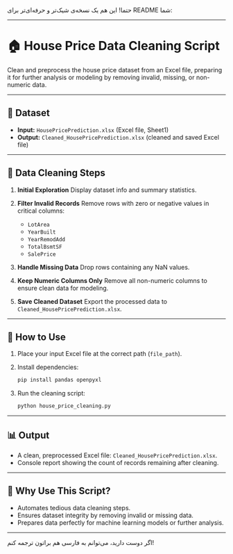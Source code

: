 

حتما! این هم یک نسخه‌ی شیک‌تر و حرفه‌ای‌تر برای README شما:

---

# 🏠 House Price Data Cleaning Script

Clean and preprocess the house price dataset from an Excel file, preparing it for further analysis or modeling by removing invalid, missing, or non-numeric data.

---

## 📂 Dataset

* **Input:** `HousePricePrediction.xlsx` (Excel file, Sheet1)
* **Output:** `Cleaned_HousePricePrediction.xlsx` (cleaned and saved Excel file)

---

## 🧹 Data Cleaning Steps

1. **Initial Exploration**
   Display dataset info and summary statistics.

2. **Filter Invalid Records**
   Remove rows with zero or negative values in critical columns:

   * `LotArea`
   * `YearBuilt`
   * `YearRemodAdd`
   * `TotalBsmtSF`
   * `SalePrice`

3. **Handle Missing Data**
   Drop rows containing any NaN values.

4. **Keep Numeric Columns Only**
   Remove all non-numeric columns to ensure clean data for modeling.

5. **Save Cleaned Dataset**
   Export the processed data to `Cleaned_HousePricePrediction.xlsx`.

---

## 🚀 How to Use

1. Place your input Excel file at the correct path (`file_path`).
2. Install dependencies:

   ```bash
   pip install pandas openpyxl
   ```
3. Run the cleaning script:

   ```bash
   python house_price_cleaning.py
   ```

---

## 📊 Output

* A clean, preprocessed Excel file: `Cleaned_HousePricePrediction.xlsx`.
* Console report showing the count of records remaining after cleaning.

---

## 🎯 Why Use This Script?

* Automates tedious data cleaning steps.
* Ensures dataset integrity by removing invalid or missing data.
* Prepares data perfectly for machine learning models or further analysis.

---

اگر دوست دارید، می‌توانم به فارسی هم براتون ترجمه کنم!

